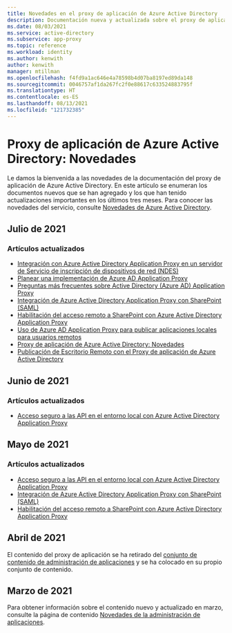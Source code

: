 ```yaml
---
title: Novedades en el proxy de aplicación de Azure Active Directory
description: Documentación nueva y actualizada sobre el proxy de aplicación de Azure Active Directory.
ms.date: 08/03/2021
ms.service: active-directory
ms.subservice: app-proxy
ms.topic: reference
ms.workload: identity
ms.author: kenwith
author: kenwith
manager: mtillman
ms.openlocfilehash: f4fd9a1ac646e4a78598b4d07ba8197ed89da148
ms.sourcegitcommit: 0046757af1da267fc2f0e88617c633524883795f
ms.translationtype: HT
ms.contentlocale: es-ES
ms.lasthandoff: 08/13/2021
ms.locfileid: "121732385"
---
```

# <a name="azure-active-directory-application-proxy-whats-new"></a>Proxy de aplicación de Azure Active Directory: Novedades

Le damos la bienvenida a las novedades de la documentación del proxy de aplicación de Azure Active Directory. En este artículo se enumeran los documentos nuevos que se han agregado y los que han tenido actualizaciones importantes en los últimos tres meses. Para conocer las novedades del servicio, consulte [Novedades de Azure Active Directory](../fundamentals/whats-new.md).
## <a name="july-2021"></a>Julio de 2021

### <a name="updated-articles"></a>Artículos actualizados

- [Integración con Azure Active Directory Application Proxy en un servidor de Servicio de inscripción de dispositivos de red (NDES)](active-directory-app-proxy-protect-ndes.md)
- [Planear una implementación de Azure AD Application Proxy](application-proxy-deployment-plan.md)
- [Preguntas más frecuentes sobre Active Directory (Azure AD) Application Proxy](application-proxy-faq.yml)
- [Integración de Azure Active Directory Application Proxy con SharePoint (SAML)](application-proxy-integrate-with-sharepoint-server-saml.md)
- [Habilitación del acceso remoto a SharePoint con Azure Active Directory Application Proxy](application-proxy-integrate-with-sharepoint-server.md)
- [Uso de Azure AD Application Proxy para publicar aplicaciones locales para usuarios remotos](what-is-application-proxy.md)
- [Proxy de aplicación de Azure Active Directory: Novedades](whats-new-docs.md)
- [Publicación de Escritorio Remoto con el Proxy de aplicación de Azure Active Directory](application-proxy-integrate-with-remote-desktop-services.md)


## <a name="june-2021"></a>Junio de 2021

### <a name="updated-articles"></a>Artículos actualizados

- [Acceso seguro a las API en el entorno local con Azure Active Directory Application Proxy](application-proxy-secure-api-access.md)

## <a name="may-2021"></a>Mayo de 2021

### <a name="updated-articles"></a>Artículos actualizados

- [Acceso seguro a las API en el entorno local con Azure Active Directory Application Proxy](application-proxy-secure-api-access.md)
- [Integración de Azure Active Directory Application Proxy con SharePoint (SAML)](application-proxy-integrate-with-sharepoint-server-saml.md)
- [Habilitación del acceso remoto a SharePoint con Azure Active Directory Application Proxy](application-proxy-integrate-with-sharepoint-server.md)


## <a name="april-2021"></a>Abril de 2021

El contenido del proxy de aplicación se ha retirado del [conjunto de contenido de administración de aplicaciones](../manage-apps/index.yml) y se ha colocado en su propio conjunto de contenido.

## <a name="march-2021"></a>Marzo de 2021

Para obtener información sobre el contenido nuevo y actualizado en marzo, consulte la página de contenido [Novedades de la administración de aplicaciones](../manage-apps/whats-new-docs.md).